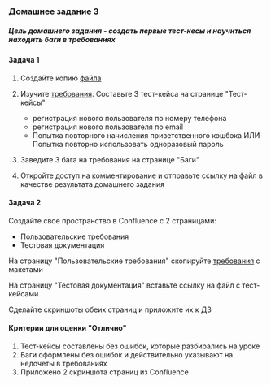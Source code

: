 ### Домашнее задание 3 

#####  Цель домашнего задания - создать первые тест-кесы и научиться находить баги в требованиях

#### Задача 1
1. Создайте копию [файла](https://docs.google.com/spreadsheets/d/1L4m9om9-muUOuCllU0gqIl4jJyIy27TpardfABLbAdM/edit#gid=1710093261)

1. Изучите [требования](../Требования/Req_3.md). Составьте 3
 тест-кейса на странице "Тест-кейсы"
    - регистрация нового пользователя по номеру телефона
    - регистрация нового пользователя по email
    - Попытка повторного начисления приветственного кэшбэка ИЛИ Попытка повторно использовать одноразовый пароль

2. Заведите 3 бага на требования на странице "Баги"
1. Откройте доступ на комментирование и отправьте ссылку на файл в качестве  результата домашнего задания

#### Задача 2
Создайте свое пространство в Confluence c 2 страницами:
 - Пользовательские требования
 - Тестовая документация

На страницу "Пользовательские требования" скопируйте [требования](../Требования/Req_3.md) с макетами

На страницу "Тестовая документация" вставьте ссылку на файл с тест-кейсами 

Сделайте скриншоты обеих страниц и приложите их к ДЗ

#### Критерии для оценки "Отлично"
1. Тест-кейсы составлены без ошибок, которые разбирались на уроке
1. Баги оформлены без ошибок и действительно указывают на недочеты в требованиях
1. Приложено 2 скриншота страниц из Confluence
